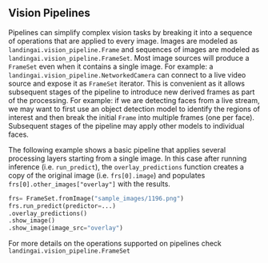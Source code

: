 ## Vision Pipelines

Pipelines can simplify complex vision tasks by breaking it into a sequence of operations that are applied to every image. Images are modeled as `landingai.vision_pipeline.Frame` and sequences of images are modeled as `landingai.vision_pipeline.FrameSet`. Most image sources will produce a `FrameSet` even when it contains a single image. For example: a `landingai.vision_pipeline.NetworkedCamera` can connect to a live video source and expose it as `FrameSet` iterator. This is convenient as it allows subsequent stages of the pipeline to introduce new derived frames as part of the processing. For example: if we are detecting faces from a live stream, we may want to first use an object detection model to identify the regions of interest and then break the initial `Frame` into multiple frames (one per face). Subsequent stages of the pipeline may apply other models to individual faces.

The following example shows a basic pipeline that applies several processing layers starting from a single image. In this case after running inference (i.e. `run_predict`), the `overlay_predictions` function creates a copy of the original image (i.e. `frs[0].image`) and populates `frs[0].other_images["overlay"]` with the results. 

```python
frs= FrameSet.fromImage("sample_images/1196.png")
frs.run_predict(predictor=...)
.overlay_predictions()
.show_image() 
.show_image(image_src="overlay") 

```

For more details on the operations supported on pipelines check `landingai.vision_pipeline.FrameSet`
